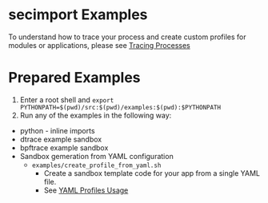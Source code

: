 # secimport Examples
To understand how to trace your process and create custom profiles for modules or applications, please see <a href="TRACING_PROCESSES.md">Tracing Processes</a>

# Prepared Examples
1. Enter a root shell and `export PYTHONPATH=$(pwd)/src:$(pwd)/examples:$(pwd):$PYTHONPATH`<br>
3. Run any of the examples in the following way:


- python - inline imports
- dtrace example sandbox
- bpftrace example sandbox
- Sandbox gemeration from YAML configuration
    - `examples/create_profile_from_yaml.sh`
        - Create a sandbox template code for your app from a single YAML file.
        - See <a href="YAML_PROFILES.md">YAML Profiles Usage</a>